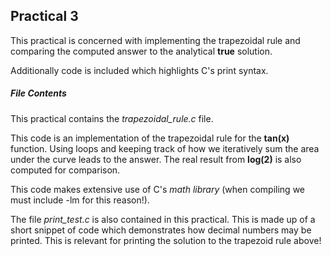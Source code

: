 ## Practical 3

This practical is concerned with implementing the trapezoidal rule and comparing the computed answer to the analytical **true** solution.

Additionally code is included which highlights C's print syntax.

##### File Contents
This practical contains the *trapezoidal_rule.c* file.

This code is an implementation of the trapezoidal rule for the **tan(x)** function. Using loops and keeping track of how we iteratively sum the area under the curve leads to the answer. The real result from **log(2)** is also computed for comparison.

This code makes extensive use of C's *math library* (when compiling we must include -lm for this reason!).


The file *print_test.c* is also contained in this practical. This is made up of a short snippet of code which demonstrates how decimal numbers may be printed. This is relevant for printing the solution to the trapezoid rule above!

